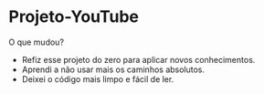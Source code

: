 # Projeto-YouTube

O que mudou?
- Refiz esse projeto do zero para aplicar novos conhecimentos.
- Aprendi a não usar mais os caminhos absolutos.
- Deixei o código mais limpo e fácil de ler.
